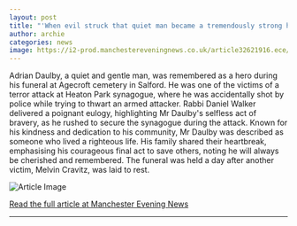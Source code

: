 ```yaml
---
layout: post
title: "'When evil struck that quiet man became a tremendously strong hero'"
author: archie
categories: news
image: https://i2-prod.manchestereveningnews.co.uk/article32621916.ece/ALTERNATES/s1200/0_061025daulbyfuneral4.jpg
---
```

Adrian Daulby, a quiet and gentle man, was remembered as a hero during his funeral at Agecroft cemetery in Salford. He was one of the victims of a terror attack at Heaton Park synagogue, where he was accidentally shot by police while trying to thwart an armed attacker. Rabbi Daniel Walker delivered a poignant eulogy, highlighting Mr Daulby's selfless act of bravery, as he rushed to secure the synagogue during the attack. Known for his kindness and dedication to his community, Mr Daulby was described as someone who lived a righteous life. His family shared their heartbreak, emphasising his courageous final act to save others, noting he will always be cherished and remembered. The funeral was held a day after another victim, Melvin Cravitz, was laid to rest.

![Article Image](https://i2-prod.manchestereveningnews.co.uk/article32621916.ece/ALTERNATES/s1200/0_061025daulbyfuneral4.jpg)

[Read the full article at Manchester Evening News](https://www.manchestereveningnews.co.uk/news/greater-manchester-news/when-evil-struck-quiet-man-32621282)

---

